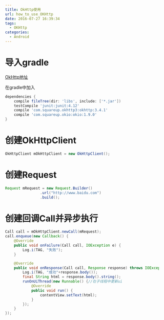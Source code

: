 ```yaml
---
title: OkHttp使用
url: how_to_use_OKHttp
date: 2016-07-27 16:39:34
tags: 
  - OKHttp
categories: 
  - Android
---
```

# 导入gradle
[OkHttp地址](https://github.com/square/okhttp)
<!-- more -->
在gradle中加入
```groovy
dependencies {
    compile fileTree(dir: 'libs', include: ['*.jar'])
    testCompile 'junit:junit:4.12'
    compile 'com.squareup.okhttp3:okhttp:3.4.1'
    compile 'com.squareup.okio:okio:1.9.0'
}
```

# 创建OkHttpClient
```java
OkHttpClient mOkHttpClient = new OkHttpClient();
```

# 创建Request
```java
Request mRequest = new Request.Builder()
                .url("http://www.baidu.com")
                .build();
```

# 创建回调Call并异步执行
```java
Call call = mOkHttpClient.newCall(mRequest);
call.enqueue(new Callback() {
    @Override
    public void onFailure(Call call, IOException e) {
        Log.i(TAG, "失败");
    }

    @Override
    public void onResponse(Call call, Response response) throws IOException {
        Log.i(TAG, "成功"+response.body());
        final String html = response.body().string();
        runOnUiThread(new Runnable() {//在子线程中更新ui
            @Override
            public void run() {
                contentView.setText(html);
            }
        });
    }
});
```
